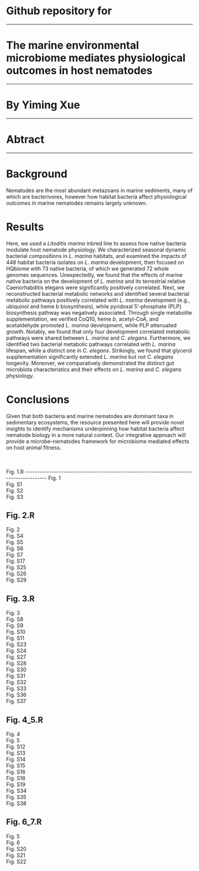 Github repository for
===
****

The marine environmental microbiome mediates physiological outcomes in host nematodes
===
****
By Yiming Xue
===
****
Abtract
==
****
Background
==
Nematodes are the most abundant metazoans in marine sediments, many of which are bacterivores, however how habitat bacteria affect physiological outcomes in marine nematodes remains largely unknown. 

Results
==
Here, we used a *Litoditis marina* inbred line to assess how native bacteria modulate host nematode physiology. We characterized seasonal dynamic bacterial compositions in *L. marina* habitats, and examined the impacts of 448 habitat bacteria isolates on *L. marina* development, then focused on HQbiome with 73 native bacteria, of which we generated 72 whole genomes sequences. Unexpectedly, we found that the effects of marine native bacteria on the development of *L. marina* and its terrestrial relative Caenorhabditis elegans were significantly positively correlated. Next, we reconstructed bacterial metabolic networks and identified several bacterial metabolic pathways positively correlated with *L. marina* development (e.g., ubiquinol and heme *b* biosynthesis), while pyridoxal 5’-phosphate (PLP) biosynthesis pathway was negatively associated. Through single metabolite supplementation, we verified CoQ10, heme *b*, acetyl-CoA, and acetaldehyde promoted *L. marina* development, while PLP attenuated growth. Notably, we found that only four development correlated metabolic pathways were shared between *L. marina* and *C. elegans*. Furthermore, we identified two bacterial metabolic pathways correlated with *L. marina* lifespan, while a distinct one in *C. elegans*. Strikingly, we found that glycerol supplementation significantly extended *L. marina* but not *C. elegans* longevity. Moreover, we comparatively demonstrated the distinct gut microbiota characteristics and their effects on *L. marina* and *C. elegans* physiology. 

Conclusions
==
Given that both bacteria and marine nematodes are dominant taxa in sedimentary ecosystems, the resource presented here will provide novel insights to identify mechanisms underpinning how habitat bacteria affect nematode biology in a more natural context. Our integrative approach will provide a microbe–nematodes framework for microbiome mediated effects on host animal fitness.


<br />
<br />
Fig. 1.R
---------------------------------------------------------------------------------------
Fig. 1<br />
Fig. S1<br />
Fig. S2<br />
Fig. S3

Fig. 2.R
---------------------------------------------------------------------------------------
Fig. 2<br />
Fig. S4<br />
Fig. S5<br />
Fig. S6<br />
Fig. S7<br />
Fig. S17<br />
Fig. S25<br />
Fig. S26<br />
Fig. S29<br />

Fig. 3.R
---------------------------------------------------------------------------------------
Fig. 3<br />
Fig. S8<br />
Fig. S9<br />
Fig. S10<br />
Fig. S11<br />
Fig. S23<br />
Fig. S24<br />
Fig. S27<br />
Fig. S28<br />
Fig. S30<br />
Fig. S31<br />
Fig. S32<br />
Fig. S33<br />
Fig. S36<br />
Fig. S37

Fig. 4_5.R
---------------------------------------------------------------------------------------
Fig. 4<br />
Fig. 5<br />
Fig. S12<br />
Fig. S13<br />
Fig. S14<br />
Fig. S15<br />
Fig. S16<br />
Fig. S18<br />
Fig. S19<br />
Fig. S34<br />
Fig. S35<br />
Fig. S38

Fig. 6_7.R
---------------------------------------------------------------------------------------
Fig. 5<br />
Fig. 6<br />
Fig. S20<br />
Fig. S21<br />
Fig. S22
